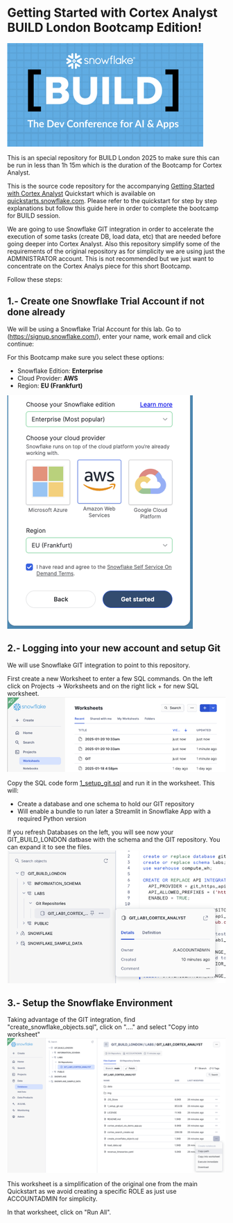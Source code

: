 # Getting Started with Cortex Analyst BUILD London Bootcamp Edition!
![image](img/build_logo.png)

This is an special repository for BUILD London 2025 to make sure this can be run in less than 1h 15m which is the duration of the Bootcamp for Cortex Analyst. 

This is the source code repository for the accompanying [Getting Started with Cortex Analyst](https://quickstarts.snowflake.com/guide/getting_started_with_cortex_analyst/index.html) Quickstart which is available on [quickstarts.snowflake.com](https://quickstarts.snowflake.com). Please refer to the quickstart for step by step explanations but follow this guide here in order to complete the bootcamp for BUILD session.

We are going to use Snowflake GIT integration in order to accelerate the execution of some tasks (create DB, load data, etc) that are needed before going deeper into Cortex Analyst. Also this repository simplify some of the requirements of the original repository as for simplicity we are using just the ADMINISTRATOR account. This is not recommended but we just want to concentrate on the Cortex Analys piece for this short Bootcamp.

Follow these steps:

## 1.- Create one Snowflake Trial Account if not done already

We will be using a Snowflake Trial Account for this lab. Go to (https://signup.snowflake.com/), enter your name, work email and click continue:

For this Bootcamp make sure you select these options:
- Snowflake Edition: <b>Enterprise</b>
- Cloud Provider: <b>AWS</b>
- Region: <b>EU (Frankfurt)</b>

![image](img/trial_account.png)

## 2.- Logging into your new account and setup Git

We will use Snowflake GIT integration to point to this repository. 

First create a new Worksheet to enter a few SQL commands. On the left click on Projects -> Worksheets and on the right lick + for  new SQL worksheet.
![image](img/worksheet.png)

Copy the SQL code form [1_setup_git.sql](1_setup_git_sql) and run it in the worksheet. This will:

- Create a database and one schema to hold our GIT repository
- Will enable a bundle to run later a Streamlit in Snowflake App with a required Python version

If you refresh Databases on the left, you will see now your GIT_BUILD_LONDON datbase with the schema and the GIT repository. You can expand it to see the files.
![image](img/git.png)

## 3.- Setup the Snowflake Environment

Taking advantage of the GIT integration, find "create_snowflake_objects.sql", click on "...." and select "Copy into worksheet"
![image](img/create_objects.png)

This worksheet is a simplification of the original one from the main Quickstart as we avoid creating a specific ROLE as just use ACCOUNTADMIN for simplicity.

In that worksheet, click on "Run All".








